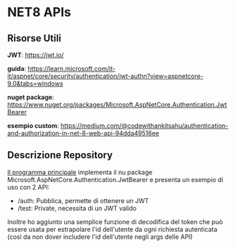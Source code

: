 # NET8 APIs

## Risorse Utili

**JWT**: https://jwt.io/

**guida**: https://learn.microsoft.com/it-it/aspnet/core/security/authentication/jwt-authn?view=aspnetcore-9.0&tabs=windows

**nuget package**: https://www.nuget.org/packages/Microsoft.AspNetCore.Authentication.JwtBearer

**esempio custom**: https://medium.com/@codewithankitsahu/authentication-and-authorization-in-net-8-web-api-94dda49516ee

## Descrizione Repository

[Il programma principale](Program.cs) implementa il nu package Microsoft.AspNetCore.Authentication.JwtBearer e presenta un esempio di uso con 2 API:

- /auth: Pubblica, permette di ottenere un JWT
- /test: Private, necessita di un JWT valido

Inoltre ho aggiunto una semplice funzione di decodifica del token che può essere usata per estrapolare l'id dell'utente da ogni richiesta autenticata (così da non dover includere l'id dell'utente negli args delle API)
